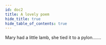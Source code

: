 ```yaml
---
id: doc2
title: A lovely poem
hide_title: true
hide_table_of_contents: true
---
```

Mary had a little lamb, she tied it to a pylon.......